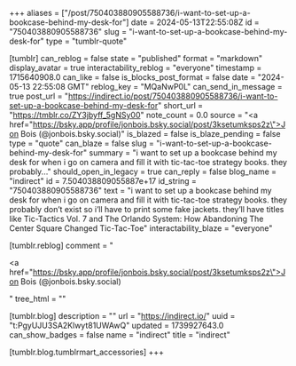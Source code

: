 +++
aliases = ["/post/750403880905588736/i-want-to-set-up-a-bookcase-behind-my-desk-for"]
date = 2024-05-13T22:55:08Z
id = "750403880905588736"
slug = "i-want-to-set-up-a-bookcase-behind-my-desk-for"
type = "tumblr-quote"

[tumblr]
can_reblog = false
state = "published"
format = "markdown"
display_avatar = true
interactability_reblog = "everyone"
timestamp = 1715640908.0
can_like = false
is_blocks_post_format = false
date = "2024-05-13 22:55:08 GMT"
reblog_key = "MQaNwP0L"
can_send_in_message = true
post_url = "https://indirect.io/post/750403880905588736/i-want-to-set-up-a-bookcase-behind-my-desk-for"
short_url = "https://tmblr.co/ZY3jbyff_5gNSy00"
note_count = 0.0
source = "<a href=\"https://bsky.app/profile/jonbois.bsky.social/post/3ksetumksps2z\">Jon Bois (@jonbois.bsky.social)</a>"
is_blazed = false
is_blaze_pending = false
type = "quote"
can_blaze = false
slug = "i-want-to-set-up-a-bookcase-behind-my-desk-for"
summary = "i want to set up a bookcase behind my desk for when i go on camera and fill it with tic-tac-toe strategy books. they probably..."
should_open_in_legacy = true
can_reply = false
blog_name = "indirect"
id = 7.504038809055887e+17
id_string = "750403880905588736"
text = "i want to set up a bookcase behind my desk for when i go on camera and fill it with tic-tac-toe strategy books. they probably don&rsquo;t exist so i&rsquo;ll have to print some fake jackets. they&rsquo;ll have titles like Tic-Tactics Vol. 7 and The Orlando System: How Abandoning The Center Square Changed Tic-Tac-Toe"
interactability_blaze = "everyone"

[tumblr.reblog]
comment = "<p><a href=\"https://bsky.app/profile/jonbois.bsky.social/post/3ksetumksps2z\">Jon Bois (@jonbois.bsky.social)</a></p>"
tree_html = ""

[tumblr.blog]
description = ""
url = "https://indirect.io/"
uuid = "t:PgyUJU3SA2Klwyt81UWAwQ"
updated = 1739927643.0
can_show_badges = false
name = "indirect"
title = "indirect"

[tumblr.blog.tumblrmart_accessories]
+++
